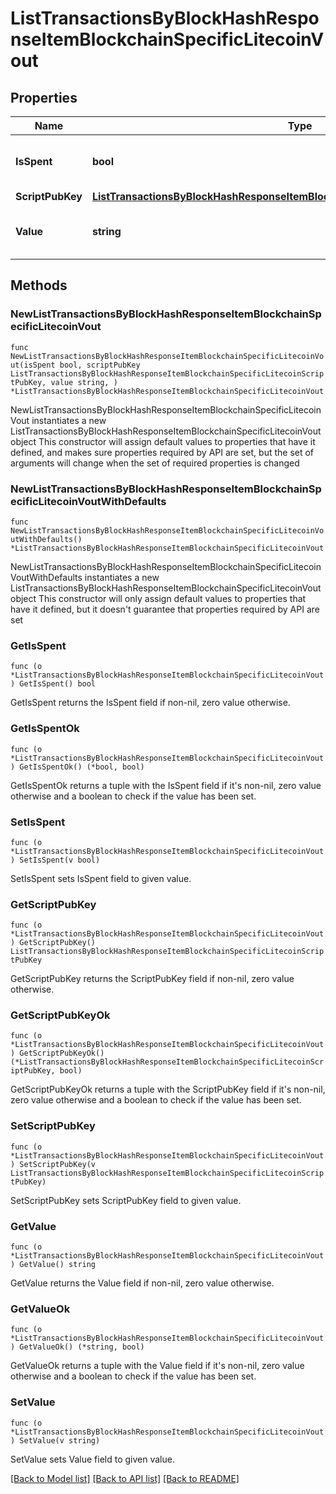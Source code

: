 # ListTransactionsByBlockHashResponseItemBlockchainSpecificLitecoinVout

## Properties

Name | Type | Description | Notes
------------ | ------------- | ------------- | -------------
**IsSpent** | **bool** | Defines whether the output is spent or not. | 
**ScriptPubKey** | [**ListTransactionsByBlockHashResponseItemBlockchainSpecificLitecoinScriptPubKey**](ListTransactionsByBlockHashResponseItemBlockchainSpecificLitecoinScriptPubKey.md) |  | 
**Value** | **string** | Represents the sent/received amount. | 

## Methods

### NewListTransactionsByBlockHashResponseItemBlockchainSpecificLitecoinVout

`func NewListTransactionsByBlockHashResponseItemBlockchainSpecificLitecoinVout(isSpent bool, scriptPubKey ListTransactionsByBlockHashResponseItemBlockchainSpecificLitecoinScriptPubKey, value string, ) *ListTransactionsByBlockHashResponseItemBlockchainSpecificLitecoinVout`

NewListTransactionsByBlockHashResponseItemBlockchainSpecificLitecoinVout instantiates a new ListTransactionsByBlockHashResponseItemBlockchainSpecificLitecoinVout object
This constructor will assign default values to properties that have it defined,
and makes sure properties required by API are set, but the set of arguments
will change when the set of required properties is changed

### NewListTransactionsByBlockHashResponseItemBlockchainSpecificLitecoinVoutWithDefaults

`func NewListTransactionsByBlockHashResponseItemBlockchainSpecificLitecoinVoutWithDefaults() *ListTransactionsByBlockHashResponseItemBlockchainSpecificLitecoinVout`

NewListTransactionsByBlockHashResponseItemBlockchainSpecificLitecoinVoutWithDefaults instantiates a new ListTransactionsByBlockHashResponseItemBlockchainSpecificLitecoinVout object
This constructor will only assign default values to properties that have it defined,
but it doesn't guarantee that properties required by API are set

### GetIsSpent

`func (o *ListTransactionsByBlockHashResponseItemBlockchainSpecificLitecoinVout) GetIsSpent() bool`

GetIsSpent returns the IsSpent field if non-nil, zero value otherwise.

### GetIsSpentOk

`func (o *ListTransactionsByBlockHashResponseItemBlockchainSpecificLitecoinVout) GetIsSpentOk() (*bool, bool)`

GetIsSpentOk returns a tuple with the IsSpent field if it's non-nil, zero value otherwise
and a boolean to check if the value has been set.

### SetIsSpent

`func (o *ListTransactionsByBlockHashResponseItemBlockchainSpecificLitecoinVout) SetIsSpent(v bool)`

SetIsSpent sets IsSpent field to given value.


### GetScriptPubKey

`func (o *ListTransactionsByBlockHashResponseItemBlockchainSpecificLitecoinVout) GetScriptPubKey() ListTransactionsByBlockHashResponseItemBlockchainSpecificLitecoinScriptPubKey`

GetScriptPubKey returns the ScriptPubKey field if non-nil, zero value otherwise.

### GetScriptPubKeyOk

`func (o *ListTransactionsByBlockHashResponseItemBlockchainSpecificLitecoinVout) GetScriptPubKeyOk() (*ListTransactionsByBlockHashResponseItemBlockchainSpecificLitecoinScriptPubKey, bool)`

GetScriptPubKeyOk returns a tuple with the ScriptPubKey field if it's non-nil, zero value otherwise
and a boolean to check if the value has been set.

### SetScriptPubKey

`func (o *ListTransactionsByBlockHashResponseItemBlockchainSpecificLitecoinVout) SetScriptPubKey(v ListTransactionsByBlockHashResponseItemBlockchainSpecificLitecoinScriptPubKey)`

SetScriptPubKey sets ScriptPubKey field to given value.


### GetValue

`func (o *ListTransactionsByBlockHashResponseItemBlockchainSpecificLitecoinVout) GetValue() string`

GetValue returns the Value field if non-nil, zero value otherwise.

### GetValueOk

`func (o *ListTransactionsByBlockHashResponseItemBlockchainSpecificLitecoinVout) GetValueOk() (*string, bool)`

GetValueOk returns a tuple with the Value field if it's non-nil, zero value otherwise
and a boolean to check if the value has been set.

### SetValue

`func (o *ListTransactionsByBlockHashResponseItemBlockchainSpecificLitecoinVout) SetValue(v string)`

SetValue sets Value field to given value.



[[Back to Model list]](../README.md#documentation-for-models) [[Back to API list]](../README.md#documentation-for-api-endpoints) [[Back to README]](../README.md)


